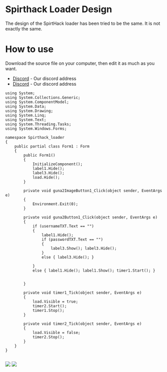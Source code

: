 # Spirthack Loader Design

The design of the SpirtHack loader has been tried to be the same. It is not exactly the same.

# How to use

Download the source file on your computer, then edit it as much as you want. 

- [Discord](https://discord.gg/jyhCw8mvWu) - Our discord address
- [Discord](Spoffer#9400) -  Our discord address

```Code Information
using System;
using System.Collections.Generic;
using System.ComponentModel;
using System.Data;
using System.Drawing;
using System.Linq;
using System.Text;
using System.Threading.Tasks;
using System.Windows.Forms;

namespace Spirthack_loader
{
    public partial class Form1 : Form
    {
        public Form1()
        {
            InitializeComponent();
            label1.Hide();
            label3.Hide();
            load.Hide();
        }

        private void guna2ImageButton1_Click(object sender, EventArgs e)
        {
            Environment.Exit(0);           
        }

        private void guna2Button1_Click(object sender, EventArgs e)
        {
            if (usernameTXT.Text == "")
            {
                label1.Hide();
                if (passwordTXT.Text == "")
                {
                    label3.Show(); label3.Hide(); 
                }
                else { label3.Hide(); }

            }
            else { label1.Hide(); label1.Show(); timer1.Start(); }
            
    
        }

        private void timer1_Tick(object sender, EventArgs e)
        {
            load.Visible = true;
            timer2.Start();
            timer1.Stop();
        }

        private void timer2_Tick(object sender, EventArgs e)
        {
            load.Visible = false;
            timer2.Stop();
        }
    }
}


```
<img src="https://cdn.discordapp.com/attachments/996464921883705444/1002279154936451102/unknown.png"/>
<img src="https://cdn.discordapp.com/attachments/996464921883705444/1002279154936451102/unknown.png"/>  

